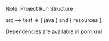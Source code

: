 Note: Project Run Structure

src --> test -> { java }  and { resources }.

Dependencies are available in pom.xml

